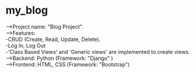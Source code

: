 # my_blog
-->Project name: "Blog Project".  
-->Features:  
       -CRUD (Create, Read, Update, Delete).  
       -Log In, Log Out  
       -'Class Based Views' and 'Generic views' are implemented to create views.  
-->Backend: Python (Framework: "Django" )  
-->Frontend: HTML, CSS (Framework: "Bootstrap")  
